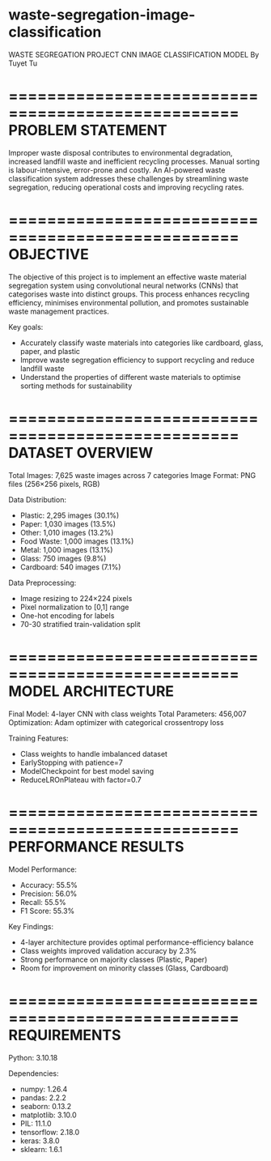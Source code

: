 # waste-segregation-image-classification
WASTE SEGREGATION PROJECT
CNN IMAGE CLASSIFICATION MODEL
By Tuyet Tu

==================================================
PROBLEM STATEMENT
==================================================

Improper waste disposal contributes to environmental degradation, increased landfill waste and inefficient recycling processes. Manual sorting is labour-intensive, error-prone and costly. An AI-powered waste classification system addresses these challenges by streamlining waste segregation, reducing operational costs and improving recycling rates.

==================================================
OBJECTIVE
==================================================

The objective of this project is to implement an effective waste material segregation system using convolutional neural networks (CNNs) that categorises waste into distinct groups. This process enhances recycling efficiency, minimises environmental pollution, and promotes sustainable waste management practices.

Key goals:
* Accurately classify waste materials into categories like cardboard, glass, paper, and plastic
* Improve waste segregation efficiency to support recycling and reduce landfill waste
* Understand the properties of different waste materials to optimise sorting methods for sustainability

==================================================
DATASET OVERVIEW
==================================================

Total Images: 7,625 waste images across 7 categories
Image Format: PNG files (256×256 pixels, RGB)

Data Distribution:
- Plastic: 2,295 images (30.1%)
- Paper: 1,030 images (13.5%)
- Other: 1,010 images (13.2%)
- Food Waste: 1,000 images (13.1%)
- Metal: 1,000 images (13.1%)
- Glass: 750 images (9.8%)
- Cardboard: 540 images (7.1%)

Data Preprocessing:
- Image resizing to 224×224 pixels
- Pixel normalization to [0,1] range
- One-hot encoding for labels
- 70-30 stratified train-validation split

==================================================
MODEL ARCHITECTURE
==================================================

Final Model: 4-layer CNN with class weights
Total Parameters: 456,007
Optimization: Adam optimizer with categorical crossentropy loss

Training Features:
- Class weights to handle imbalanced dataset
- EarlyStopping with patience=7
- ModelCheckpoint for best model saving
- ReduceLROnPlateau with factor=0.7

==================================================
PERFORMANCE RESULTS
==================================================

Model Performance:
- Accuracy: 55.5%
- Precision: 56.0%
- Recall: 55.5%
- F1 Score: 55.3%

Key Findings:
- 4-layer architecture provides optimal performance-efficiency balance
- Class weights improved validation accuracy by 2.3%
- Strong performance on majority classes (Plastic, Paper)
- Room for improvement on minority classes (Glass, Cardboard)

==================================================
REQUIREMENTS
==================================================

Python: 3.10.18

Dependencies:
- numpy: 1.26.4
- pandas: 2.2.2
- seaborn: 0.13.2
- matplotlib: 3.10.0
- PIL: 11.1.0
- tensorflow: 2.18.0
- keras: 3.8.0
- sklearn: 1.6.1